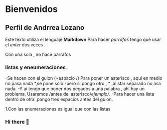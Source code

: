 # Bienvenidos 
## Perfil de Andrrea Lozano 

Este texto utiliza el lenguaje **Markdown**
Para hacer *parrafos* tengo que usar el *enter* dos veces .

Con una sola , no hace parrafos 

### listas y eneumeraciones 

-Se hacen con el guion (+espacio /) 
Para poner un asterisco , aqui en medio no pasa nada *,se pone solo 
-pero si pongo otro , * ,al star separado no àsa nada. 
-Y ai tengo que poner dos pegados a una palabra , ahi hay un problema. Usaremos /antes del asterisco/*ejemplo/*.
-Para hacer una lista dentro de otra ,pongo tres espacios antes del guion.

1.Con las enumeraciones es igual que con las listas 
 
















### Hi there 👋

<!--
**andrea2772/andrea2772** is a ✨ _special_ ✨ repository because its `README.md` (this file) appears on your GitHub profile.

Here are some ideas to get you started:

- 🔭 I’m currently working on ...
- 🌱 I’m currently learning ...
- 👯 I’m looking to collaborate on ...
- 🤔 I’m looking for help with ...
- 💬 Ask me about ...
- 📫 How to reach me: ...
- 😄 Pronouns: ...
- ⚡ Fun fact: ...
-->
